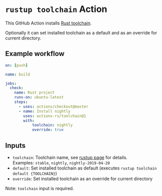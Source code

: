# `rustup toolchain` Action

This GitHub Action installs [Rust toolchain](https://github.com/rust-lang/rustup.rs#toolchain-specification).

Optionally it can set installed toolchain as a default and as an override for current directory.

## Example workflow

```yaml
on: [push]

name: build

jobs:
  check:
    name: Rust project
    runs-on: ubuntu-latest
    steps:
      - uses: actions/checkout@master
      - name: Install nightly
        uses: actions-rs/toolchain@1
        with:
            toolchain: nightly
            override: true
```

## Inputs

* `toolchain`: Toolchain name, see [rustup page](https://github.com/rust-lang/rustup.rs#toolchain-specification) for details.\
  Examples: `stable`, `nightly`, `nightly-2019-04-20`
* `default`: Set installed toolchain as default (executes `rustup toolchain default {TOOLCHAIN}`)
* `override`: Set installed toolchain as an override for current directory

Note: `toolchain` input is required.
